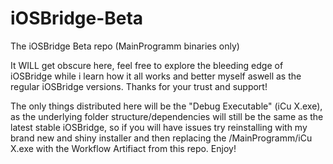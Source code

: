# iOSBridge-Beta
The iOSBridge Beta repo (MainProgramm binaries only)

It WILL get obscure here, feel free to explore the bleeding edge of iOSBridge while i learn how it all works and better myself aswell as the regular iOSBridge versions. Thanks for your trust and support!

The only things distributed here will be the "Debug Executable" (iCu X.exe), as the underlying folder structure/dependencies will still be the same as the latest stable iOSBridge, so if you will have issues try reinstalling with my brand new and shiny installer and then replacing the /MainProgramm/iCu X.exe with the Workflow Artifiact from this repo. Enjoy!
